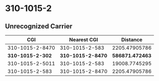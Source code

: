 # 310-1015-2
## Unrecognized Carrier


| CGI | Nearest CGI | Distance |
|-----|-------------|----------|
| 310-1015-2-8470 | 310-1015-2-583 | 2205.47905786 |
| **310-1015-2-302** | **310-1015-2-8470** | **586871.472463** |
| 310-1015-2-5011 | 310-1015-2-583 | 19008.7745295 |
| 310-1015-2-583 | 310-1015-2-8470 | 2205.47905786 |
